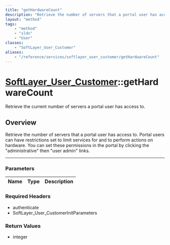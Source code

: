 ```yaml
---
title: "getHardwareCount"
description: "Retrieve the number of servers that a portal user has access to. Portal users can have restrictions set to limit service... "
layout: "method"
tags:
    - "method"
    - "sldn"
    - "User"
classes:
    - "SoftLayer_User_Customer"
aliases:
    - "/reference/services/softlayer_user_customer/getHardwareCount"
---
```

# [SoftLayer_User_Customer](/reference/services/SoftLayer_User_Customer)::getHardwareCount

Retrieve the current number of servers a portal user has access to.


## Overview 
Retrieve the number of servers that a portal user has access to. Portal users can have restrictions set to limit services for and to perform actions on hardware. You can set these permissions in the portal by clicking the "administrative" then "user admin" links. 

-----

### Parameters 
|Name | Type | Description |
| --- | --- | --- |


### Required Headers
* authenticate
* SoftLayer_User_CustomerInitParameters


### Return Values
* integer




